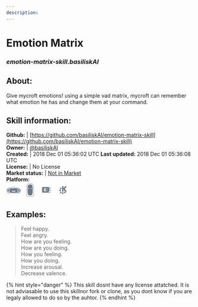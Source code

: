 ```yaml
---
description: 
---
```


# Emotion Matrix  
### _emotion-matrix-skill.basiliskAI_  
## About:  
Give mycroft emotions! using a simple vad matrix, mycroft can remember what emotion he has and change them at your command.

## Skill information:  
**Github:** | [https://github.com/basiliskAI/emotion-matrix-skill](https://github.com/basiliskAI/emotion-matrix-skill)  
**Owner:** | [@basiliskAI](https://github.com/basiliskAI)  
**Created:** | 2018 Dec 01 05:36:02 UTC  **Last updated:** 2018 Dec 01 05:36:08 UTC  
**License:** | No License  
**Market status:** | [Not in Market](https://market.mycroft.ai/skill/)  
**Platform:**  
 ![Mark I](../.gitbook/assets/mark-1-icon.png)  ![Mark II](../.gitbook/assets/mark-2-icon.png)  ![Picroft](../.gitbook/assets/picroft-icon.png)  ![plasmoid](../.gitbook/assets/kde.png)   
## Examples:  
> Feel happy.  
> Feel angry.  
> How are you feeling.  
> How are you doing.  
> How you feeling.  
> How you doing.  
> Increase arousal.  
> Decrease valence.  
  
{% hint style="danger" %}
This skill dosnt have any license attatched. It is not adviasable to use this skillnor fork or clone, as you dont know if you are legaly allowed to do so by the auhtor.
{% endhint %}

